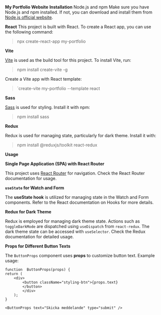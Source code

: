 **My Portfolio Website** 
**Installation** 
Node.js and npm Make sure you have Node.js and npm installed. If not, you can download and install them from [Node.js official website](https://nodejs.org/). 

**React** 
This project is built with React. To create a React app, you can use the following command:

> npx create-react-app my-portfolio

**Vite**

[Vite](https://vitejs.dev/) is used as the build tool for this project. To install Vite, run:

> npm install create-vite -g


Create a Vite app with React template:

> `create-vite my-portfolio --template react

**Sass**

[Sass](https://sass-lang.com/) is used for styling. Install it with npm:

> npm install sass

**Redux**

Redux is used for managing state, particularly for dark theme. Install it with:

> npm install @reduxjs/toolkit react-redux

**Usage**

**Single Page Application (SPA) with React Router**

This project uses [React Router](https://reactrouter.com/) for navigation. Check the React Router documentation for usage.

**`useState` for Watch and Form**

The **useState hook** is utilized for managing state in the Watch and Form components. Refer to the React documentation on Hooks for more details.

**Redux for Dark Theme**

Redux is employed for managing dark theme state. Actions such as `toggleDarkMode` are dispatched using `useDispatch` from `react-redux`. The dark theme state can be accessed with `useSelector`. Check the Redux documentation for detailed usage.

**Props for Different Button Texts**

The `ButtonProps` component uses **props** to customize button text. Example usage:

    function  ButtonProps(props) { 
    return ( 
    	<div> 
    		<button className="styling-btn">{props.text}			
    		</button> 	
    		</div> 
    	); 
    } 
    		
    <ButtonProps text="Skicka meddelande" type="submit" />
